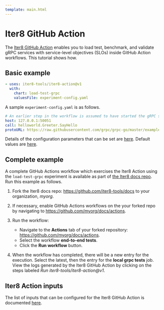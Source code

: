 ```yaml
---
template: main.html
---
```


# Iter8 GitHub Action

The [Iter8 GitHub Action](https://github.com/marketplace/actions/run-iter8-experiment) enables you to load test, benchmark, and validate gRPC services with service-level objectives (SLOs) inside GitHub Action workflows. This tutorial shows how.

## Basic example

```yaml
- uses: iter8-tools/iter8-action@v1
  with:
    chart: load-test-grpc
    valuesFile: experiment-config.yaml
```

A sample `experiment-config.yaml` is as follows.

```yaml
# An earlier step in the workflow is assumed to have started the gRPC service
host: 127.0.0.1:50051
call: helloworld.Greeter.SayHello
protoURL: https://raw.githubusercontent.com/grpc/grpc-go/master/examples/helloworld/helloworld/helloworld.proto
```

Details of the configuration parameters that can be set are [here](basicusage.md). Default values are [here](https://github.com/iter8-tools/hub/blob/main/charts/load-test-grpc/values.yaml).

## Complete example

A complete GitHub Actions workflow which exercises the Iter8 Action using the `load-test-grpc` experiment is available as part of [the Iter8 docs repo](https://github.com/iter8-tools/docs). Run this example as follows.

1. Fork the Iter8 docs repo: <https://github.com/iter8-tools/docs> to your organization, *myorg*.

2. If necessary, enable GitHub Actions workflows on the your forked repo by navigating to <https://github.com/myorg/docs/actions>.

3. Run the workflow:

    - Navigate to the **Actions** tab of your forked repository: <https://github.com/myorg/docs/actions>.
    - Select the workflow **end-to-end tests**.
    - Click the **Run workflow** button.

4. When the workflow has completed, there will be a new entry for the execution. Select the latest, then the entry for the **local grpc tests** job. View the logs generated by the Iter8 GitHub Action by clicking on the steps labeled *Run iter8-tools/iter8-action@v1*.

## Iter8 Action inputs

The list of inputs that can be configured for the Iter8 GitHub Action is documented [here](https://github.com/iter8-tools/iter8-action#action-inputs).
